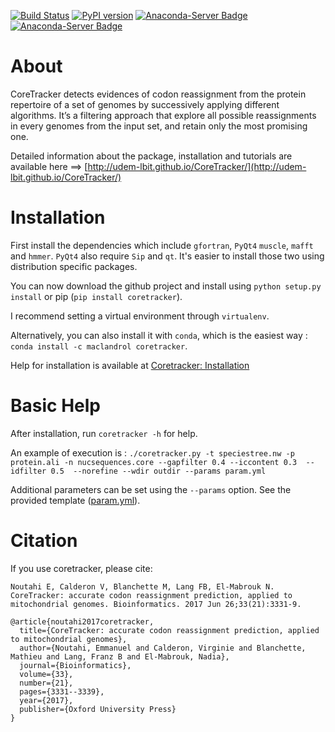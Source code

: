[![Build Status](https://travis-ci.org/UdeM-LBIT/CoreTracker.svg?branch=master)](https://travis-ci.org/UdeM-LBIT/CoreTracker) [![PyPI version](https://badge.fury.io/py/CoreTracker.svg)](https://badge.fury.io/py/CoreTracker) [![Anaconda-Server Badge](https://anaconda.org/maclandrol/coretracker/badges/version.svg)](https://anaconda.org/maclandrol/coretracker) [![Anaconda-Server Badge](https://anaconda.org/maclandrol/coretracker/badges/installer/conda.svg)](https://conda.anaconda.org/maclandrol)
# About
CoreTracker detects evidences of codon reassignment from the protein repertoire of a set
of genomes by successively applying different algorithms. It’s a filtering approach that
explore all possible reassignments in every genomes from the input set, and retain only the most promising one.

Detailed information about the package, installation and tutorials are available here ==> [http://udem-lbit.github.io/CoreTracker/](http://udem-lbit.github.io/CoreTracker/)



# Installation

First install the dependencies which include `gfortran`, `PyQt4` `muscle`, `mafft` and `hmmer`. `PyQt4` also require `Sip` and `qt`. It's easier to install those two using distribution specific packages. 

You can now download the github project and install using `python setup.py install` or pip (`pip install coretracker`). 

I recommend setting a virtual environment through `virtualenv`.

Alternatively, you can also install it with `conda`, which is the easiest way : `conda install -c maclandrol coretracker`.

Help for installation is available at [Coretracker: Installation](http://udem-lbit.github.io/CoreTracker/#install)

# Basic Help
After installation, run `coretracker -h` for help.

An example of execution is :
``./coretracker.py -t speciestree.nw -p protein.ali -n nucsequences.core --gapfilter 0.4 --iccontent 0.3  --idfilter 0.5  --norefine --wdir outdir --params param.yml ``

Additional parameters can be set using the ``--params`` option. See the provided template ([param.yml](https://github.com/UdeM-LBIT/CoreTracker/blob/master/examples/test_data/param.yml)).

# Citation

If you use coretracker, please cite:

    Noutahi E, Calderon V, Blanchette M, Lang FB, El-Mabrouk N. CoreTracker: accurate codon reassignment prediction, applied to mitochondrial genomes. Bioinformatics. 2017 Jun 26;33(21):3331-9.
    
```
@article{noutahi2017coretracker,
  title={CoreTracker: accurate codon reassignment prediction, applied to mitochondrial genomes},
  author={Noutahi, Emmanuel and Calderon, Virginie and Blanchette, Mathieu and Lang, Franz B and El-Mabrouk, Nadia},
  journal={Bioinformatics},
  volume={33},
  number={21},
  pages={3331--3339},
  year={2017},
  publisher={Oxford University Press}
}
```

